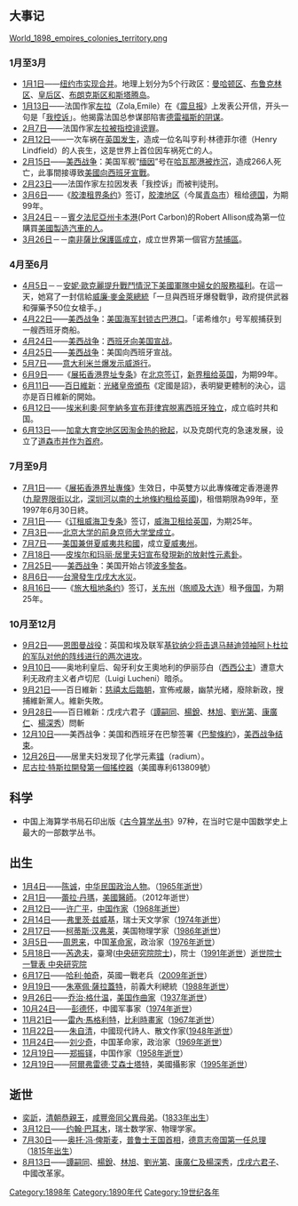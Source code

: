 ## 大事记

[World_1898_empires_colonies_territory.png](https://zh.wikipedia.org/wiki/File:World_1898_empires_colonies_territory.png "fig:World_1898_empires_colonies_territory.png")

### 1月至3月

  - [1月1日](../Page/1月1日.md "wikilink")——[纽约市实现合并](https://zh.wikipedia.org/wiki/纽约市 "wikilink")。地理上划分为5个行政区：[曼哈顿区](https://zh.wikipedia.org/wiki/曼哈顿区 "wikilink")、[布鲁克林区](../Page/布鲁克林区.md "wikilink")、[皇后区](https://zh.wikipedia.org/wiki/皇后区 "wikilink")、[布朗克斯区和](https://zh.wikipedia.org/wiki/布朗克斯区 "wikilink")[斯塔腾岛](../Page/史泰登岛.md "wikilink")。
  - [1月13日](../Page/1月13日.md "wikilink")——法国作家[左拉](../Page/埃米尔·左拉.md "wikilink")（Zola,Emile）在《[震旦报](https://zh.wikipedia.org/wiki/震旦报 "wikilink")》上发表公开信，开头一句是「[我控诉](https://zh.wikipedia.org/wiki/我控诉 "wikilink")」。他揭露法国总参谋部陷害[德雷福斯的阴谋](https://zh.wikipedia.org/wiki/德雷福斯 "wikilink")。
  - [2月7日](../Page/2月7日.md "wikilink")——法国作家[左拉被指控诽谤罪](../Page/埃米尔·左拉.md "wikilink")。
  - [2月12日](../Page/2月12日.md "wikilink")——一次车祸在[英国发生](https://zh.wikipedia.org/wiki/英国 "wikilink")，造成一位名叫亨利·林德菲尔德（Henry
    Lindfield）的人丧生，这是世界上首位因车祸死亡的人。
  - [2月15日](../Page/2月15日.md "wikilink")——[美西战争](../Page/美西战争.md "wikilink")：美国军舰“[缅因](../Page/緬因號戰艦_\(ACR-1\).md "wikilink")”号在[哈瓦那港被炸沉](../Page/哈瓦那.md "wikilink")，造成266人死亡，此事間接導致[美國向](https://zh.wikipedia.org/wiki/美國 "wikilink")[西班牙宣戰](../Page/西班牙.md "wikilink")。
  - [2月23日](../Page/2月23日.md "wikilink")——法国作家左拉因发表「我控诉」而被判徒刑。
  - [3月6日](../Page/3月6日.md "wikilink")——《[胶澳租界条约](https://zh.wikipedia.org/wiki/胶澳租界条约 "wikilink")》签订，[胶澳地区](../Page/胶州湾租借地.md "wikilink")（今属[青岛市](../Page/青岛市.md "wikilink")）租给[德国](../Page/德国.md "wikilink")，为期99年。
  - [3月24日](../Page/3月24日.md "wikilink")－－[賓夕法尼亞州](https://zh.wikipedia.org/wiki/賓夕法尼亞州 "wikilink")[卡本港](https://zh.wikipedia.org/wiki/卡本港 "wikilink")(Port
    Carbon)的Robert
    Allison成為第一位購買[美國製造](https://zh.wikipedia.org/wiki/美國 "wikilink")[汽車的人](https://zh.wikipedia.org/wiki/汽車 "wikilink")。
  - [3月26日](../Page/3月26日.md "wikilink")－－[南非](https://zh.wikipedia.org/wiki/南非 "wikilink")[薩比保護區成立](https://zh.wikipedia.org/wiki/薩比保護區 "wikilink")，成立世界第一個官方[禁捕區](https://zh.wikipedia.org/wiki/禁捕區 "wikilink")。

### 4月至6月

  - [4月5日](../Page/4月5日.md "wikilink")－－[安妮·歐克麗提升戰鬥情況下美國軍隊中婦女的服務福利](https://zh.wikipedia.org/wiki/安妮·歐克麗 "wikilink")。在這一天，她寫了一封信給[威廉·麥金萊總統](https://zh.wikipedia.org/wiki/威廉·麥金萊 "wikilink")「一旦與西班牙爆發戰爭，政府提供武器和彈藥予50位女槍手。」
  - [4月22日](../Page/4月22日.md "wikilink")——[美西战争](../Page/美西战争.md "wikilink")：[美国海军封锁古巴港口](../Page/美國海軍.md "wikilink")。「诺希维尔」号军舰捕获到一艘西班牙商船。
  - [4月24日](../Page/4月24日.md "wikilink")——[美西战争](../Page/美西战争.md "wikilink")：[西班牙向](../Page/西班牙.md "wikilink")[美国宣战](https://zh.wikipedia.org/wiki/美國 "wikilink")。
  - [4月25日](../Page/4月25日.md "wikilink")——[美西战争](../Page/美西战争.md "wikilink")：美国向西班牙宣战。
  - [5月7日](../Page/5月7日.md "wikilink")——[意大利](../Page/意大利.md "wikilink")[米兰爆发示威游行](../Page/米蘭.md "wikilink")。
  - [6月9日](../Page/6月9日.md "wikilink")——《[展拓香港界址专条](../Page/展拓香港界址專條.md "wikilink")》在[北京签订](../Page/北京市.md "wikilink")，[新界租给英国](../Page/新界.md "wikilink")，为期99年。
  - [6月11日](../Page/6月11日.md "wikilink")——[百日維新](../Page/戊戌变法.md "wikilink")：[光緒皇帝頒布](../Page/光绪帝.md "wikilink")《定國是詔》，表明變更體制的決心，這亦是百日維新的開始。
  - [6月12日](../Page/6月12日.md "wikilink")——[埃米利奧·阿奎納多宣布](../Page/埃米利奧·阿奎納多.md "wikilink")[菲律宾脱离](https://zh.wikipedia.org/wiki/菲律宾 "wikilink")[西班牙独立](../Page/西班牙.md "wikilink")，成立临时共和国。
  - [6月13日](../Page/6月13日.md "wikilink")——[加拿大](../Page/加拿大.md "wikilink")[育空地区因淘金热的掀起](https://zh.wikipedia.org/wiki/育空 "wikilink")，以及克朗代克的急速发展，设立了[道森市并作为首府](../Page/道森市.md "wikilink")。

### 7月至9月

  - [7月1日](../Page/7月1日.md "wikilink")——《[展拓香港界址專條](../Page/展拓香港界址專條.md "wikilink")》生效日，中英雙方以此專條確定香港邊界
    ([九龍](../Page/九龍.md "wikilink")[界限街以北](../Page/界限街.md "wikilink")，[深圳河以南的土地條約租给](../Page/深圳河.md "wikilink")[英國](https://zh.wikipedia.org/wiki/英國 "wikilink"))，租借期限為99年，至1997年6月30日終。
  - [7月1日](../Page/7月1日.md "wikilink")——《[订租威海卫专条](https://zh.wikipedia.org/wiki/订租威海卫专条 "wikilink")》签订，[威海卫租给英国](../Page/英租威海卫.md "wikilink")，为期25年。
  - [7月3日](../Page/7月3日.md "wikilink")——[北京大学的前身京师大学堂成立](../Page/北京大学.md "wikilink")。
  - [7月7日](https://zh.wikipedia.org/wiki/7月7日 "wikilink")——[美国兼併](../Page/美国.md "wikilink")[夏威夷共和國](../Page/夏威夷共和國.md "wikilink")，成立[夏威夷州](../Page/夏威夷州.md "wikilink")。
  - [7月18日](https://zh.wikipedia.org/wiki/7月18日 "wikilink")——[皮埃尔和](../Page/皮埃尔·居里.md "wikilink")[玛丽·居里夫妇宣布發現新的放射性元素](https://zh.wikipedia.org/wiki/玛丽亚·居里 "wikilink")[釙](../Page/钋.md "wikilink")。
  - [7月25日](https://zh.wikipedia.org/wiki/7月25日 "wikilink")——[美西战争](../Page/美西战争.md "wikilink")：美国开始占领[波多黎各](../Page/波多黎各.md "wikilink")。
  - [8月6日](../Page/8月6日.md "wikilink")——[台灣發生](https://zh.wikipedia.org/wiki/台灣 "wikilink")[戊戌大水災](https://zh.wikipedia.org/wiki/戊戌大水災 "wikilink")。
  - [8月16日](../Page/8月16日.md "wikilink")——《[旅大租地条约](../Page/旅大租地条约.md "wikilink")》签订，[关东州](../Page/关东州.md "wikilink")（[旅顺及](https://zh.wikipedia.org/wiki/旅顺 "wikilink")[大连](https://zh.wikipedia.org/wiki/大连 "wikilink")）租予[俄国](https://zh.wikipedia.org/wiki/俄国 "wikilink")，为期25年。

### 10月至12月

  - [9月2日](../Page/9月2日.md "wikilink")——[恩图曼战役](https://zh.wikipedia.org/wiki/恩图曼战役 "wikilink")：英国和埃及联军[基钦纳少将击退](https://zh.wikipedia.org/wiki/赫伯特·基奇納，第一代基奇納伯爵 "wikilink")[马赫迪领袖](../Page/马赫迪.md "wikilink")[阿卜杜拉的军队对他的阵线进行的两次进攻](https://zh.wikipedia.org/wiki/阿卜杜拉 "wikilink")。
  - [9月10日](../Page/9月10日.md "wikilink")——奥地利皇后、匈牙利女王奧地利的伊丽莎白（[西西公主](https://zh.wikipedia.org/wiki/西西公主 "wikilink")）遭意大利无政府主义者卢切尼（Luigi
    Lucheni）暗杀。
  - [9月21日](../Page/9月21日.md "wikilink")——百日維新：[慈禧太后臨朝](../Page/慈禧太后.md "wikilink")，宣佈戒嚴，幽禁光緒，廢除新政，搜捕維新黨人。維新失敗。
  - [9月28日](../Page/9月28日.md "wikilink")——百日維新：戊戌六君子（[譚嗣同](https://zh.wikipedia.org/wiki/谭嗣同 "wikilink")、[楊銳](../Page/楊銳_\(清朝\).md "wikilink")、[林旭](../Page/林旭.md "wikilink")、[劉光第](../Page/劉光第.md "wikilink")、[康廣仁](../Page/康有溥.md "wikilink")、[楊深秀](../Page/楊深秀.md "wikilink")）問斬
  - [12月10日](../Page/12月10日.md "wikilink")——美西战争：美国和西班牙在巴黎签署《[巴黎條約](https://zh.wikipedia.org/wiki/巴黎條約_\(1898年\) "wikilink")》，[美西战争结束](../Page/美西战争.md "wikilink")。
  - [12月26日](../Page/12月26日.md "wikilink")——居里夫妇发现了化学元素[镭](../Page/镭.md "wikilink")（radium）。
  - [尼古拉·特斯拉開發第一個](../Page/尼古拉·特斯拉.md "wikilink")[搖控器](https://zh.wikipedia.org/wiki/搖控器 "wikilink")（美國專利613809號）

## 科学

  - 中国上海算学书局石印出版《[古今算学丛书](https://zh.wikipedia.org/wiki/古今算学丛书 "wikilink")》97种，在当时它是中国数学史上最大的一部数学丛书。

## 出生

  - [1月4日](../Page/1月4日.md "wikilink")——[陈诚](https://zh.wikipedia.org/wiki/陈诚 "wikilink")，[中华民国政治人物](https://zh.wikipedia.org/wiki/中华民国 "wikilink")。（[1965年逝世](../Page/1965年.md "wikilink")）
  - [2月1日](../Page/2月1日.md "wikilink")——[蕾拉·丹瑪](https://zh.wikipedia.org/wiki/蕾拉·丹瑪 "wikilink")，[美國醫師](https://zh.wikipedia.org/wiki/美國 "wikilink")。（2012年逝世）
  - [2月12日](../Page/2月12日.md "wikilink")——[许广平](../Page/许广平.md "wikilink")，[中国作家](https://zh.wikipedia.org/wiki/中国 "wikilink")（[1968年逝世](../Page/1968年.md "wikilink")）
  - [2月14日](../Page/2月14日.md "wikilink")——[弗里茨·兹威基](../Page/弗里茨·兹威基.md "wikilink")，瑞士天文学家（[1974年逝世](../Page/1974年.md "wikilink")）
  - [2月17日](../Page/2月17日.md "wikilink")——[柯蒂斯·汉弗莱](https://zh.wikipedia.org/wiki/柯蒂斯·汉弗莱 "wikilink")，美国物理学家（[1986年逝世](../Page/1986年.md "wikilink")）
  - [3月5日](../Page/3月5日.md "wikilink")——[周恩来](../Page/周恩来.md "wikilink")，中国[革命家](../Page/革命家.md "wikilink")，政治家（[1976年逝世](../Page/1976年.md "wikilink")）
  - [5月18日](../Page/5月18日.md "wikilink")——[芮逸夫](../Page/芮逸夫.md "wikilink")，臺灣([中央研究院院士](../Page/中央研究院院士.md "wikilink"))，院士（[1991年逝世](../Page/1991年.md "wikilink")）[逝世院士一覽表
    中央研究院](https://academicians.sinica.edu.tw/index.php?func=1-D)
  - [6月17日](../Page/6月17日.md "wikilink")——[哈利·帕奇](https://zh.wikipedia.org/wiki/哈利·帕奇 "wikilink")，英國一戰老兵（[2009年逝世](../Page/2009年.md "wikilink")）
  - [9月19日](../Page/9月19日.md "wikilink")——[朱塞佩·薩拉蓋特](https://zh.wikipedia.org/wiki/朱塞佩·薩拉蓋特 "wikilink")，前義大利總統（[1988年逝世](../Page/1988年.md "wikilink")）
  - [9月26日](../Page/9月26日.md "wikilink")——[乔治·格什温](../Page/乔治·格什温.md "wikilink")，[美国作曲家](https://zh.wikipedia.org/wiki/美國 "wikilink")（[1937年逝世](../Page/1937年.md "wikilink")）
  - [10月24日](../Page/10月24日.md "wikilink")——[彭德怀](../Page/彭德怀.md "wikilink")，中國军事家（[1974年逝世](../Page/1974年.md "wikilink")）
  - [11月21日](../Page/11月21日.md "wikilink")——[雷內·馬格利特](../Page/雷內·馬格利特.md "wikilink")，[比利時畫家](../Page/比利时.md "wikilink")（[1967年逝世](../Page/1967年.md "wikilink")）
  - [11月22日](https://zh.wikipedia.org/wiki/11月22日 "wikilink")——[朱自清](../Page/朱自清.md "wikilink")，中國现代詩人、散文作家([1948年逝世](../Page/1948年.md "wikilink")）
  - [11月24日](../Page/11月24日.md "wikilink")——[刘少奇](../Page/刘少奇.md "wikilink")，中国革命家，政治家（[1969年逝世](../Page/1969年.md "wikilink")）
  - [12月19日](../Page/12月19日.md "wikilink")——[郑振铎](../Page/郑振铎.md "wikilink")，中国作家（[1958年逝世](../Page/1958年.md "wikilink")）
  - [12月19日](../Page/12月19日.md "wikilink")——[阿爾弗雷德·艾森士塔特](https://zh.wikipedia.org/wiki/阿爾弗雷德·艾森士塔特 "wikilink")，美國攝影家（[1995年逝世](../Page/1995年.md "wikilink")）

## 逝世

  - [奕訢](https://zh.wikipedia.org/wiki/愛新覺羅·奕訢 "wikilink")，[清朝](../Page/清朝.md "wikilink")[恭親王](https://zh.wikipedia.org/wiki/愛新覺羅·奕訢 "wikilink")，[咸豐帝同父異母弟](../Page/咸丰帝.md "wikilink")。([1833年出生](https://zh.wikipedia.org/wiki/1833年 "wikilink")）
  - [3月12日](../Page/3月12日.md "wikilink")——[约翰·巴耳末](../Page/约翰·巴耳末.md "wikilink")，瑞士数学家、物理学家。
  - [7月30日](../Page/7月30日.md "wikilink")——[奥托·冯·俾斯麦](../Page/奥托·冯·俾斯麦.md "wikilink")，[普鲁士王国](../Page/普魯士.md "wikilink")[首相](https://zh.wikipedia.org/wiki/首相 "wikilink")，[德意志帝国第一任](https://zh.wikipedia.org/wiki/德意志帝国 "wikilink")[总理](../Page/总理.md "wikilink")（[1815年出生](../Page/1815年.md "wikilink")）
  - [8月13日](../Page/8月13日.md "wikilink")——[譚嗣同](https://zh.wikipedia.org/wiki/譚嗣同 "wikilink")、[楊銳](https://zh.wikipedia.org/wiki/楊銳 "wikilink")、[林旭](../Page/林旭.md "wikilink")、[劉光第](../Page/劉光第.md "wikilink")、[康廣仁及](https://zh.wikipedia.org/wiki/康廣仁 "wikilink")[楊深秀](../Page/楊深秀.md "wikilink")，[戊戌六君子](../Page/戊戌六君子.md "wikilink")、中國改革家。

[Category:1898年](https://zh.wikipedia.org/wiki/Category:1898年 "wikilink")
[Category:1890年代](https://zh.wikipedia.org/wiki/Category:1890年代 "wikilink")
[Category:19世纪各年](https://zh.wikipedia.org/wiki/Category:19世纪各年 "wikilink")